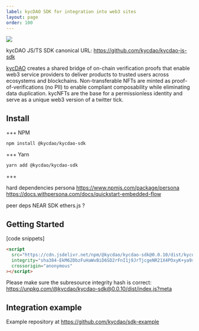 ```yaml
---
label: kycDAO SDK for integration into web3 sites
layout: page
order: 100
---
```


![](https://blog.kycdao.xyz/content/images/2022/05/docs-cover.jpg)

kycDAO JS/TS SDK canonical URL: https://github.com/kycdao/kycdao-js-sdk

[kycDAO](https://kycdao.xyz/home) creates a shared bridge of on-chain verification proofs that enable web3 service providers to deliver products to trusted users across ecosystems and blockchains. Non-transferable NFTs are minted as proof-of-verifications (no PII) to enable compliant composability while eliminating data duplication. kycNFTs are the base for a permissionless identity and serve as a unique web3 version of a twitter tick. 

## Install

+++ NPM

```
npm install @kycdao/kycdao-sdk
```

+++ Yarn

```
yarn add @kycdao/kycdao-sdk
```

+++

hard dependencies
persona
https://www.npmjs.com/package/persona
https://docs.withpersona.com/docs/quickstart-embedded-flow

peer deps
NEAR SDK
ethers.js ?

## Getting Started

[code snippets]

```html
<script
  src="https://cdn.jsdelivr.net/npm/@kycdao/kycdao-sdk@0.0.10/dist/kycdao-sdk.min.js"
  integrity="sha384-EkM62DbzFuHaWvBiD6SD2rFnI1j9JrTjcgeNR21X4POxyK+ya9s3rTrtH2p61k+a"
  crossorigin="anonymous"
></script>
```

Please make sure the subresource integrity hash is correct: https://unpkg.com/@kycdao/kycdao-sdk@0.0.10/dist/index.js?meta

## Integration example

Example repository at https://github.com/kycdao/sdk-example
